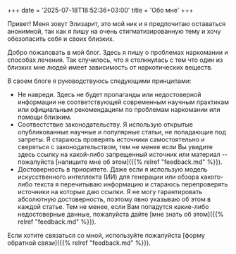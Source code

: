 +++
date = '2025-07-18T18:52:36+03:00'
title = 'Обо мне'
+++

Привет! Меня зовут Элизарит, это мой ник и я предпочитаю оставаться анонимной, так как я пишу на очень стигматизированную тему и хочу обезопасить себя и своих близких.

Добро пожаловать в мой блог. Здесь я пишу о проблемах наркомании и способах лечения. Так случилось, что я столкнулась с тем что один из близких мне людей имеет зависимость от наркотических веществ.

В своем блоге я руководствуюсь следующими принципами:
- Не навреди. Здесь не будет пропаганды или недостоверной информации не соответствующей современным научным практикам или официальным рекомендациям по проблемам наркомании или помощи близким.
- Соотвестствие законодательству. Я использую открытые опубликованные научные и популярные статьи, не попадающие под запреты. Я стараюсь проверять источники самостоятельно и сверяться с законодательством, тем не менее если Вы увидите здесь ссылку на какой-либо запрещенный источник или материал -- пожалуйста [напишите мне об этом]({{% relref "feedback.md" %}}).
- Достоверность в приоритете. Даже если я использую модель искусственного интеллекта (ИИ) для генерации или обзора какого-либо текста я перечитываю информацию и стараюсь перепроверять источники на которые даю ссылки. Я не могу гарантировать абсолютную достоверность, поэтому явно указываю об этом в каждой статье. Тем не менее, если Вам попадутся какие-либо недостоверные данные, пожалуйста дайте [мне знать об этом]({{% relref "feedback.md" %}}).

Если хотите связаться со мной, используйте пожалуйста [форму обратной связи]({{% relref "feedback.md" %}}).
